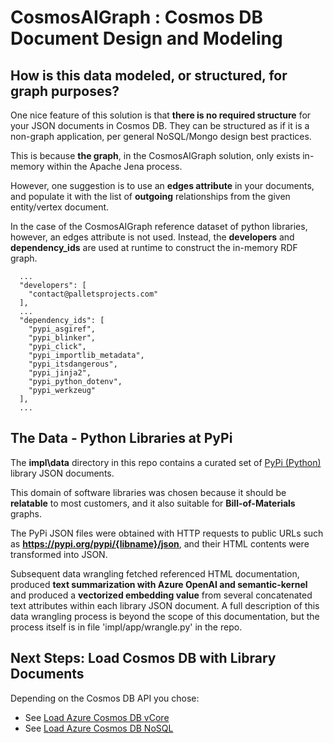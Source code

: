 # CosmosAIGraph : Cosmos DB Document Design and Modeling

## How is this data modeled, or structured, for graph purposes?

One nice feature of this solution is that **there is no required structure**
for your JSON documents in Cosmos DB.  They can be structured as if
it is a non-graph application, per general NoSQL/Mongo design best practices.

This is because **the graph**, in the CosmosAIGraph solution, only
exists in-memory within the Apache Jena process.

However, one suggestion is to use an **edges attribute** in your
documents, and populate it with the list of **outgoing** relationships
from the given entity/vertex document.

In the case of the CosmosAIGraph reference dataset of python libraries,
however, an edges attribute is not used.  Instead, the **developers**
and **dependency_ids** are used at runtime to construct the in-memory
RDF graph.

```
  ...
  "developers": [
    "contact@palletsprojects.com"
  ],
  ...
  "dependency_ids": [
    "pypi_asgiref",
    "pypi_blinker",
    "pypi_click",
    "pypi_importlib_metadata",
    "pypi_itsdangerous",
    "pypi_jinja2",
    "pypi_python_dotenv",
    "pypi_werkzeug"
  ],
  ...
```

## The Data - Python Libraries at PyPi

The **impl\data** directory in this repo contains a curated set of
[PyPi (Python)](https://pypi.org/) library JSON documents.

This domain of software libraries was chosen because it should be **relatable** 
to most customers, and it also suitable for **Bill-of-Materials** graphs.

The PyPi JSON files were obtained with HTTP requests to public URLs such as 
**https://pypi.org/pypi/{libname}/json**, and their HTML contents were transformed into JSON.

Subsequent data wrangling fetched referenced HTML documentation, produced 
**text summarization with Azure OpenAI and semantic-kernel** and produced
a **vectorized embedding value** from several concatenated text attributes
within each library JSON document.  A full description of this data wrangling
process is beyond the scope of this documentation, but the process itself
is in file 'impl/app/wrangle.py' in the repo.

## Next Steps: Load Cosmos DB with Library Documents

Depending on the Cosmos DB API you chose:
- See [Load Azure Cosmos DB vCore](load_cosmos_vcore.md)
- See [Load Azure Cosmos DB NoSQL](load_cosmos_nosql.md)

